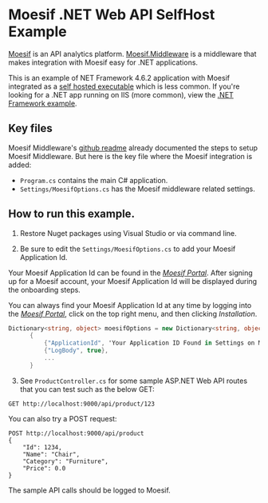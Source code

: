 # Moesif .NET Web API SelfHost Example

[Moesif](https://www.moesif.com) is an API analytics platform. [Moesif.Middleware](https://github.com/Moesif/moesif-dotnet)
is a middleware that makes integration with Moesif easy for .NET applications.

This is an example of NET Framework 4.6.2 application with Moesif integrated as a [self hosted executable](https://docs.microsoft.com/en-us/aspnet/web-api/overview/hosting-aspnet-web-api/use-owin-to-self-host-web-api) which is less common.
If you're looking for a .NET app running on IIS (more common), view the [.NET Framework example](https://github.com/Moesif/moesif-netframework-example).

## Key files

Moesif Middleware's [github readme](https://github.com/Moesif/moesif-dotnet) already documented
the steps to setup Moesif Middleware. But here is the key file where the Moesif integration is added:

- `Program.cs` contains the main C# application.
- `Settings/MoesifOptions.cs` has the Moesif middleware related settings.

## How to run this example.

1. Restore Nuget packages using Visual Studio or via command line.

2. Be sure to edit the `Settings/MoesifOptions.cs` to add your Moesif Application Id.

Your Moesif Application Id can be found in the [_Moesif Portal_](https://www.moesif.com/).
After signing up for a Moesif account, your Moesif Application Id will be displayed during the onboarding steps. 

You can always find your Moesif Application Id at any time by logging 
into the [_Moesif Portal_](https://www.moesif.com/), click on the top right menu,
and then clicking _Installation_.

  ```csharp
  Dictionary<string, object> moesifOptions = new Dictionary<string, object>
        {
            {"ApplicationId", 'Your Application ID Found in Settings on Moesif'},
            {"LogBody", true},
            ...
        }
  ```

3. See `ProductController.cs` for some sample ASP.NET Web API routes that you can test such as the below GET:

```
GET http://localhost:9000/api/product/123
```

You can also try a POST request:

```
POST http://localhost:9000/api/product
{
    "Id": 1234,
    "Name": "Chair",
    "Category": "Furniture",
    "Price": 0.0
}
```

The sample API calls should be logged to Moesif. 
